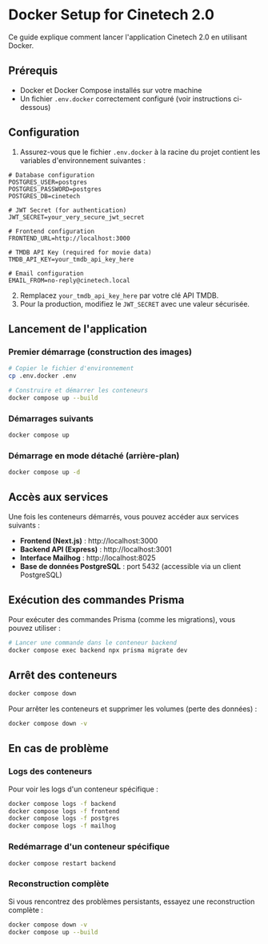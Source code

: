 # Docker Setup for Cinetech 2.0

Ce guide explique comment lancer l'application Cinetech 2.0 en utilisant Docker.

## Prérequis

- Docker et Docker Compose installés sur votre machine
- Un fichier `.env.docker` correctement configuré (voir instructions ci-dessous)

## Configuration

1. Assurez-vous que le fichier `.env.docker` à la racine du projet contient les variables d'environnement suivantes :

```
# Database configuration
POSTGRES_USER=postgres
POSTGRES_PASSWORD=postgres
POSTGRES_DB=cinetech

# JWT Secret (for authentication)
JWT_SECRET=your_very_secure_jwt_secret

# Frontend configuration
FRONTEND_URL=http://localhost:3000

# TMDB API Key (required for movie data)
TMDB_API_KEY=your_tmdb_api_key_here

# Email configuration
EMAIL_FROM=no-reply@cinetech.local
```

2. Remplacez `your_tmdb_api_key_here` par votre clé API TMDB.
3. Pour la production, modifiez le `JWT_SECRET` avec une valeur sécurisée.

## Lancement de l'application

### Premier démarrage (construction des images)

```bash
# Copier le fichier d'environnement
cp .env.docker .env

# Construire et démarrer les conteneurs
docker compose up --build
```

### Démarrages suivants

```bash
docker compose up
```

### Démarrage en mode détaché (arrière-plan)

```bash
docker compose up -d
```

## Accès aux services

Une fois les conteneurs démarrés, vous pouvez accéder aux services suivants :

- **Frontend (Next.js)** : http://localhost:3000
- **Backend API (Express)** : http://localhost:3001
- **Interface Mailhog** : http://localhost:8025
- **Base de données PostgreSQL** : port 5432 (accessible via un client PostgreSQL)

## Exécution des commandes Prisma

Pour exécuter des commandes Prisma (comme les migrations), vous pouvez utiliser :

```bash
# Lancer une commande dans le conteneur backend
docker compose exec backend npx prisma migrate dev
```

## Arrêt des conteneurs

```bash
docker compose down
```

Pour arrêter les conteneurs et supprimer les volumes (perte des données) :

```bash
docker compose down -v
```

## En cas de problème

### Logs des conteneurs

Pour voir les logs d'un conteneur spécifique :

```bash
docker compose logs -f backend
docker compose logs -f frontend
docker compose logs -f postgres
docker compose logs -f mailhog
```

### Redémarrage d'un conteneur spécifique

```bash
docker compose restart backend
```

### Reconstruction complète

Si vous rencontrez des problèmes persistants, essayez une reconstruction complète :

```bash
docker compose down -v
docker compose up --build
```
